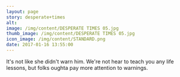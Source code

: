 ```yaml
---
layout: page
story: desperate+times
alt:
image: /img/content/DESPERATE TIMES 05.jpg
thumb_image: /img/content/DESPERATE TIMES 05.jpg
icon_image: /img/content/STANDARD.png
date: 2017-01-16 13:55:00
---
```



It's not like she didn't warn him. We're not hear to teach you any life lessons, but folks oughta pay more attention to warnings.